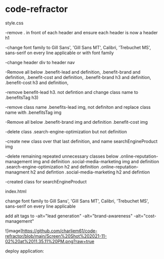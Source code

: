 # code-refractor

style.css  


-remove . in front of each header and ensure each header 
is now a  header h1

-change font family to Gill Sans', 'Gill Sans MT', Calibri, 'Trebuchet MS', sans-serif 
 on every line applicable or with font family

-change header div to header nav

-Remove all below
.benefit-lead and definition, 
.benefit-brand and definition, 
.benefit-cost and definition, 
.benefit-brand h3 and definition,
.benefit-cost h3 and definition,

-remove benefit-lead h3. not defintion and change 
class name to .benefitsTag h3)

-remove class name .benefits-lead img, not definiton
and replace class name with .benefitsTag img

-Remove all below
.benefit-brand img and definition
.benefit-cost img

-delete class .search-engine-optimization but not 
definition

-create new class over that last definition, and name
searchEngineProduct img

-delete remaining repeated unnecessary classes below
.online-reputation-management img and definition
.social-media-marketing img and definition
.search-engine-optimization h2 and definition
.online-reputation-managment h2 and defintion
.social-media-marketing h2 and defintion











            
            

-created class for searchEngineProduct




index.html

change font family to Gill Sans', 'Gill Sans MT', Calibri, 'Trebuchet MS', sans-serif 
on every line applicable

add alt tags to -alt="lead generation"
                    -alt="brand-awareness"
                    -alt="cost-management"
                    

![image]https://github.com/charliem61/code-refractor/blob/main/Screen%20Shot%202021-11-02%20at%2011.35.11%20PM.png?raw=true

                    
deploy application:
